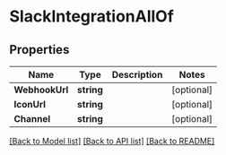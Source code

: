 # SlackIntegrationAllOf

## Properties

Name | Type | Description | Notes
------------ | ------------- | ------------- | -------------
**WebhookUrl** | **string** |  | [optional] 
**IconUrl** | **string** |  | [optional] 
**Channel** | **string** |  | [optional] 

[[Back to Model list]](../README.md#documentation-for-models) [[Back to API list]](../README.md#documentation-for-api-endpoints) [[Back to README]](../README.md)


